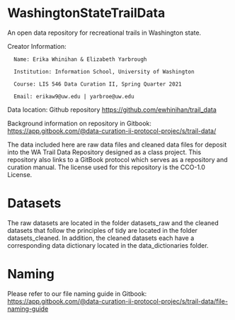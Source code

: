 # WashingtonStateTrailData
An open data repository for recreational trails in Washington state. 

Creator Information:

      Name: Erika Whinihan & Elizabeth Yarbrough
      
      Institution: Information School, University of Washington
      
      Course: LIS 546 Data Curation II, Spring Quarter 2021
      
      Email: erikaw9@uw.edu | yarbroe@uw.edu
      
Data location: Github repository https://github.com/ewhinihan/trail_data

Background information on repository in Gitbook: https://app.gitbook.com/@data-curation-ii-protocol-projec/s/trail-data/

The data included here are raw data files and cleaned data files for deposit into the WA Trail Data Repository designed as a class project. This repository also links to a GitBook protocol which serves as a repository and curation manual. The license used for this repository is the CCO-1.0 License.

# Datasets
The raw datasets are located in the folder datasets_raw and the cleaned datasets that follow the principles of tidy are located in the folder datasets_cleaned. In addition, the cleaned datasets each have a corresponding data dictionary located in the data_dictionaries folder.

# Naming
Please refer to our file naming guide in Gitbook: https://app.gitbook.com/@data-curation-ii-protocol-projec/s/trail-data/file-naming-guide
